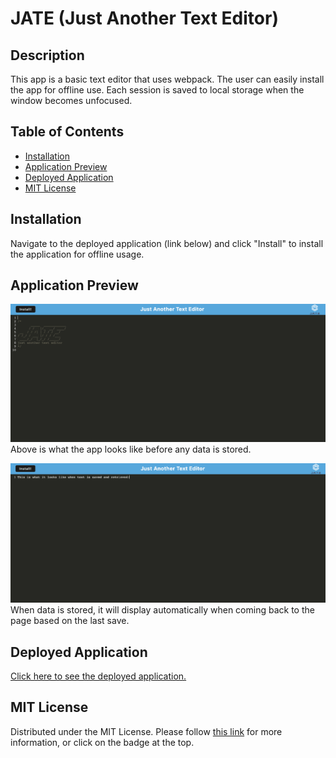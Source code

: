 # JATE (Just Another Text Editor)

## Description
This app is a basic text editor that uses webpack. The user can easily install the app for offline use. Each session is saved to local storage when the window becomes unfocused. 

## Table of Contents
- [Installation](#installation)
- [Application Preview](#application-previous)
- [Deployed Application](#deployed-application)
- [MIT License](#mit-license)

## Installation
Navigate to the deployed application (link below) and click "Install" to install the application for offline usage. 
  
## Application Preview
![Preview](./images/appPreview1.png)
Above is what the app looks like before any data is stored. 

![Preview](./images/appPreview2.png)
When data is stored, it will display automatically when coming back to the page based on the last save. 

## Deployed Application
[Click here to see the deployed application.]()

## MIT License
Distributed under the MIT License. Please follow [this link](https://opensource.org/licenses/MIT) for more information, or click on the badge at the top.
